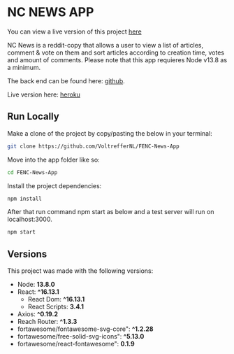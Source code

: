 # NC NEWS APP

You can view a live version of this project [here](https://fenc-news-app.netlify.app)

NC News is a reddit-copy that allows a user to view a list of articles, comment & vote on them and sort articles according to creation time, votes and amount of comments. Please note that this app requieres Node v13.8 as a minimum.

The back end can be found here: [github](https://github.com/VoltrefferNL/BENC-News-App).

Live version here: [heroku](https://nc-news-voltreffer.herokuapp.com/api/)

## Run Locally

Make a clone of the project by copy/pasting the below in your terminal:

```bash
git clone https://github.com/VoltrefferNL/FENC-News-App
```

Move into the app folder like so:

```bash
cd FENC-News-App
```

Install the project dependencies:

```bash
npm install
```

After that run command npm start as below and a test server will run on localhost:3000.

```bash
npm start
```

## Versions

This project was made with the following versions:

- Node: **13.8.0**
- React: **^16.13.1**
  - React Dom: **^16.13.1**
  - React Scripts: **3.4.1**
- Axios: **^0.19.2**
- Reach Router: **^1.3.3**
- fortawesome/fontawesome-svg-core": **^1.2.28**
- fortawesome/free-solid-svg-icons": **^5.13.0**
- fortawesome/react-fontawesome": **0.1.9**
